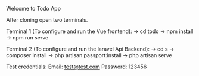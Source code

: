 Welcome to Todo App

After cloning open two terminals.

Terminal 1 (To configure and run the Vue frontend):
-> cd todo
-> npm install
-> npm run serve

Terminal 2 (To configure and run the laravel Api Backend):
-> cd s
-> composer install
-> php artisan passport:install
-> php artisan serve


Test credentials:
Email: test@test.com
Password: 123456
